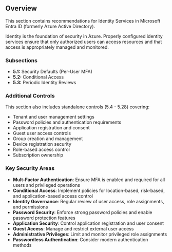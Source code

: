 ## Overview

This section contains recommendations for Identity Services in Microsoft Entra ID (formerly Azure Active Directory).

Identity is the foundation of security in Azure. Properly configured identity services ensure that only authorized users can access resources and that access is appropriately managed and monitored.

### Subsections

- **5.1:** Security Defaults (Per-User MFA)
- **5.2:** Conditional Access
- **5.3:** Periodic Identity Reviews

### Additional Controls

This section also includes standalone controls (5.4 - 5.28) covering:
- Tenant and user management settings
- Password policies and authentication requirements
- Application registration and consent
- Guest user access controls
- Group creation and management
- Device registration security
- Role-based access control
- Subscription ownership

### Key Security Areas

- **Mult-Factor Authentication**: Ensure MFA is enabled and required for all users and privileged operations
- **Conditional Access**: Implement policies for location-based, risk-based, and application-based access control
- **Identity Governance**: Regular review of user access, role assignments, and permissions
- **Password Security**: Enforce strong password policies and enable password protection features
- **Application Security**: Control application registration and user consent
- **Guest Access**: Manage and restrict external user access
- **Administrative Privileges**: Limit and monitor privileged role assignments
- **Passwordless Authentication**: Consider modern authentication methods

